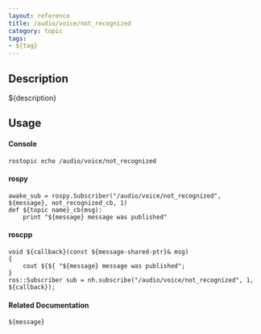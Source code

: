 ```yaml
---
layout: reference
title: /audio/voice/not_recognized
category: topic
tags: 
- ${tag}
---
```


## Description
${description}

## Usage
#### Console
```
rostopic echo /audio/voice/not_recognized
```

#### rospy
```
awake_sub = rospy.Subscriber("/audio/voice/not_recognized", ${message}, not_recognized_cb, 1)
def ${topic name}_cb(msg):
    print "${message} message was published"
```

#### roscpp
```
void ${callback}(const ${message-shared-ptr}& msg)
{
    cout ${${ "${message} message was published";
}
ros::Subscriber sub = nh.subscribe("/audio/voice/not_recognized", 1, ${callback});
```

#### Related Documentation
``${message}``  